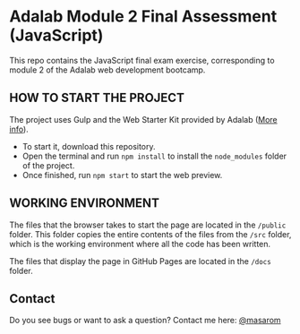 # Adalab Module 2 Final Assessment (JavaScript)

This repo contains the JavaScript final exam exercise, corresponding to module 2 of the Adalab web development bootcamp.

## HOW TO START THE PROJECT

The project uses Gulp and the Web Starter Kit provided by Adalab ([More info](https://github.com/Adalab/adalab-web-starter-kit)).

- To start it, download this repository.
- Open the terminal and run `npm install` to install the `node_modules` folder of the project.
- Once finished, run `npm start` to start the web preview.

## WORKING ENVIRONMENT

The files that the browser takes to start the page are located in the `/public` folder. This folder copies the entire contents of the files from the `/src` folder, which is the working environment where all the code has been written.

The files that display the page in GitHub Pages are located in the `/docs` folder.

## Contact

Do you see bugs or want to ask a question? Contact me here:
[@masarom](https://github.com/masarom)
